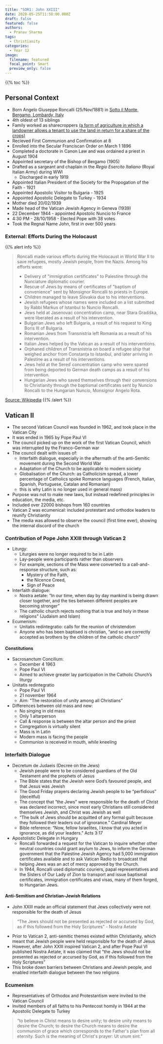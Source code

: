```yaml
---
title: "SOR1: John XXIII"
date: 2020-05-25T11:58:00.000Z
draft: false
featured: false
authors:
  - Pranav Sharma
tags:
  - Christianity
categories:
  - Year 12
image:
  filename: featured
  focal_point: Smart
  preview_only: false
---
```

{{% toc %}}
## Personal Context
- Born Angelo Giuseppe Roncalli (25/Nov/1881) in [Sotto il Monte, Bergamo, Lombardy, Italy](https://www.openstreetmap.org/relation/45789)
- 4th oldest of 13 siblings
- Family worked as sharecroppers [(a form of agriculture in which a landowner allows a tenant to use the land in return for a share of the crops)](https://en.wikipedia.org/wiki/Sharecropping)
- Recieved First Communion and Confirmation at 8
- Enrolled into the Secular Franciscan Order on March 1 1896
- Completed a doctorate in Canon Law and was ordained a priest in August 1904
- Appointed secretary of the Bishop of Bergamo (1905)
- Drafted as a sargeant and chaplain in the *Regio Esercito Italiano* (Royal Italian Army) during WWI
  - Discharged in early 1919
- Appointed Italian President of the Society for the Propogation of the Faith - 1921
- Appointed Apostolic Visitor to Bulgaria - 1925
- Appointed Apostolic Delegate to Turkey - 1934
- Mother died 20/02/1939
- Made head of the Vatican Jewish Agency in Geneva (1939)
- 22 December 1944 - appointed Apostolic Nuncio to France
- 4:30 PM - 28/10/1958 - Elected Pope with 38 votes
- Took the Regnal Name John, first in over 500 years
### External: Efforts During the Holocaust
{{% alert info %}}
> Roncalli made various efforts during the Holocaust in World War II to save refugees, mostly Jewish people, from the Nazis. Among his efforts were:
> - Delivery of "immigration certificates" to Palestine through the Nunciature diplomatic courier.
> - Rescue of Jews by means of certificates of "baptism of convenience" sent by Monsignor Roncalli to priests in Europe.
> - Children managed to leave Slovakia due to his interventions.
> - Jewish refugees whose names were included on a list submitted by Rabbi Markus of Istanbul to Nuncio Roncalli.
> - Jews held at Jasenovac concentration camp, near Stara Gradiška, were liberated as a result of his intervention.
> - Bulgarian Jews who left Bulgaria, a result of his request to King Boris III of Bulgaria.
> - Romanian Jews from Transnistria left Romania as a result of his intervention.
> - Italian Jews helped by the Vatican as a result of his interventions.
> - Orphaned children of Transnistria on board a refugee ship that weighed anchor from Constanța to Istanbul, and later arriving in Palestine as a result of his interventions.
> - Jews held at the Sereď concentration camp who were spared from being deported to German death camps as a result of his intervention.
> - Hungarian Jews who saved themselves through their conversions to Christianity through the baptismal certificates sent by Nuncio Roncalli to the Hungarian Nuncio, Monsignor Angelo Rota.

[Source: Wikipedia](https://en.wikipedia.org/wiki/Pope_John_XXIII#Efforts_during_the_Holocaust)
{{% /alert %}}

## Vatican II
*   The second Vatican Council was founded in 1962, and took place in the Vatican City
*   It was ended in 1965 by Pope Paul VI
*   The council picked up on the work of the first Vatican Council, which was interrupted by the Franco-German war
*   The council dealt with issues of:
    *   Interfaith dialogue, especially in the aftermath of the anti-Semitic movement during the Second World War
    *   Adaptation of the Church to be applicable to modern society
    *   Globalisation of the Church: as Catholicism spread, a lower percentage of Catholics spoke Romance languages (French, Italian, Spanish, Portuguese, Catalan and Romanian)
      *  this is why Latin is no longer used in general mass)
*   Purpose was not to make new laws, but instead redefined principles in education, the media, etc.
*   Included over 22000 bishops from 160 countries
*   Vatican 2 was ecumenical: included protestant and orthodox leaders to reunify Christianity
*   The media was allowed to observe the council (first time ever), showing the internal discord of the church
### Contribution of Pope John XXIII through Vatican 2
*   Liturgy:
    *   Liturgies were no longer required to be in Latin
    *   Lay-people were participants rather than observers
      - For example, sections of the Mass were converted to a call-and-response structure, such as:
        - Mystery of the Faith,
        - the Nicence Creed,
        - Sign of Peace
*   Interfaith dialogue:
    *   Nostra aetate:  “In our time, when day by day mankind is being drawn closer together, and the ties between different peoples are becoming stronger”
    *   The catholic church rejects nothing that is true and holy in these religions” (Judaism and Islam)
*   Ecumenism:
    *   Unitatis redintegratio: calls for the reunion of christendom
    *   Anyone who has been baptised is christian, “and so are correctly accepted as brothers by the children of the catholic church”
#### Constitutions
*   Sacrosanctum Concilium:
    *   December 4 1963
    *   Pope Paul VI
    *   Aimed to achieve greater lay participation in the Catholic Church’s liturgy
*   Unitatis redintegratio
    *   Pope Paul VI
    *   21 november 1964
    *   Aim: "The restoration of unity among all Christians”
*   Differences between old mass and new:
    *   No singing in old mass
    *   Only 1 altarperson
    *   Call & response is between the altar person and the priest
    *   Congregation is virtually silent
    *   Mass is in Latin
    *   Modern mass is facing the people
    *   Communion is received in mouth, while kneeling
### Interfaith Dialogue
*   Decretum de Judaeis (Decree on the Jews)
    *   Jewish people were to be considered guardians of the Old Testament and the prophets of Jesus
    *   The Bible states that the Jewish were God’s favoured people, and that Jesus was Jewish
    *   The Good Friday prayers declaring Jewish people to be “perfidious” (deceitful)
    *   The concept that “the Jews” were responsible for the death of Christ was declared incorrect, since most early Christians still considered themselves Jewish, and Christ was Jewish as well
    *   “The bulk of Jews should be acquitted of any formal guilt because they followed their leaders out of ignorance.” Cardinal Meyer
    *   Bible reference: “Now, fellow Israelites, I know that you acted in ignorance, as did your leaders.” Acts 3:17
*   Apostolistic Delegate in Hungary
    *   Roncalli forwarded a request for the Vatican to inquire whether other neutral countries could grant asylum to Jews, to inform the German government that the Palestine Jewish Agency had 5,000 immigration certificates available and to ask Vatican Radio to broadcast that helping Jews was an act of mercy approved by the Church.
    *   In 1944, Roncalli used diplomatic couriers, papal representatives and the Sisters of Our Lady of Zion to transport and issue baptismal certificates, immigration certificates and visas, many of them forged, to Hungarian Jews.
#### Anti-Semitism and Christian-Jewish Relations
- John XXIII made an official statement that Jews collectively were not responsible for the death of Jesus
> “The Jews should not be presented as rejected or accursed by God, as if this followed from the Holy Scriptures" - Nostra Aetate
- Prior to Vatican 2, anti-semitic themes existed within Christianity, which meant that Jewish people were held responsible for the death of Jesus
- However, after John XXIII inspired Vatican 2, and after Pope Paul VI published Nostra Aetate, it was claimed that “the Jews should not be presented as rejected or accursed by God, as if this followed from the Holy Scriptures”
- This broke down barriers between Christians and Jewish people, and enabled interfaith dialogue between the two religions
### Ecumenism
- Representatives of Orthodox and Protestantism were invited to the Vatican Council
- Invited members of all faiths to his Pentecost homily in 1944 at the Apostolic Delegate to Turkey
> “to believe in Christ means to desire unity; to desire unity means to desire the Church; to desire the Church means to desire the communion of grace which corresponds to the Father's plan from all eternity. Such is the meaning of Christ's prayer: Ut unum sint.”
